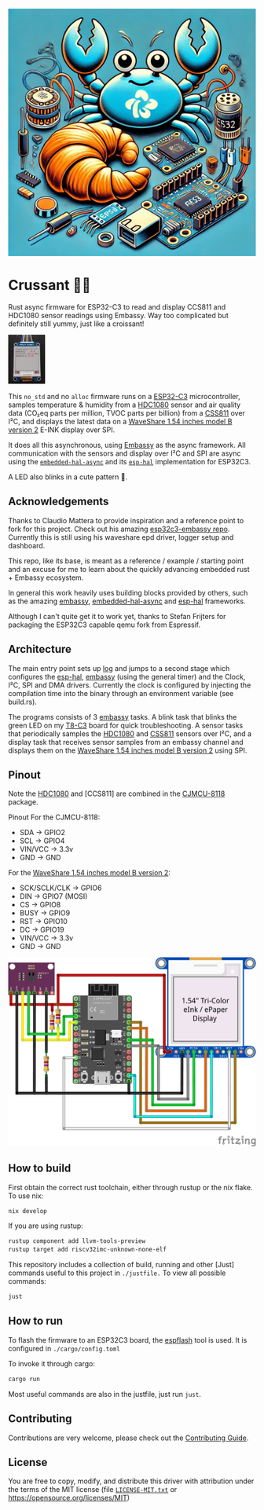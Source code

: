
![Crussant](./data/images/crussant_small.png)


Crussant 🥐🦀
====


Rust async firmware for ESP32-C3 to read and display CCS811 and HDC1080 sensor
readings using Embassy. Way too complicated but definitely still yummy, just
like a croissant!

[![](./display-th.jpg)](./display.jpg)


This `no_std` and no `alloc` firmware runs on a [ESP32-C3] microcontroller,
samples temperature & humidity from a [HDC1080] sensor and air quality data
(CO₂eq parts per million, TVOC parts per billion) from a [CSS811] over I²C, and
displays the latest data on a [WaveShare 1.54 inches model B version 2] E-INK
display over SPI.

It does all this asynchronous, using [Embassy][embassy] as the async framework.
All communication with the sensors and display over I²C and SPI are async using
the [`embedded-hal-async`][embedded-hal-async] and its [`esp-hal`][esp-hal]
implementation for ESP32C3.

A LED also blinks in a cute pattern 🤩.

Acknowledgements
----

Thanks to Claudio Mattera to provide inspiration and a reference point to fork
for this project. Check out his amazing [esp32c3-embassy repo]. Currently this
is still using his waveshare epd driver, logger setup and dashboard.

This repo, like its base, is meant as a reference / example / starting point and
an excuse for me to learn about the quickly advancing embedded rust + Embassy
ecosystem.

In general this work heavily uses building blocks provided by others, such as
the amazing [embassy], [embedded-hal-async] and [esp-hal] frameworks.

Although I can't quite get it to work yet, thanks to Stefan Frijters for
packaging the ESP32C3 capable qemu fork from Espressif.



Architecture
----

The main entry point sets up [log] and jumps to a second stage which
configures the [esp-hal], [embassy] (using the general timer) and the Clock,
I²C, SPI and DMA drivers. Currently the clock is configured by injecting the
compilation time into the binary through an environment variable (see build.rs).

The programs consists of 3 [embassy] tasks. A blink task that blinks the green
LED on my [T8-C3] board for quick troubleshooting. A sensor tasks that
periodically samples the [HDC1080] and [CSS811] sensors over I²C, and a display
task that receives sensor samples from an embassy channel and displays them on
the [WaveShare 1.54 inches model B version 2] using SPI.


Pinout
----

Note the [HDC1080] and [CCS811] are combined in the [CJMCU-8118] package.

Pinout For the CJMCU-8118:

* SDA -> GPIO2
* SCL -> GPIO4
* VIN/VCC -> 3.3v
* GND -> GND

For the [WaveShare 1.54 inches model B version 2]:

* SCK/SCLK/CLK -> GPIO6
* DIN -> GPIO7 (MOSI)
* CS -> GPIO8
* BUSY -> GPIO9
* RST -> GPIO10
* DC -> GPIO19
* VIN/VCC -> 3.3v
* GND -> GND


![Connections](./data/sketch/sketch.jpg)


How to build
----

First obtain the correct rust toolchain, either through rustup or the nix flake.
To use nix:

```bash
nix develop
```
If you are using rustup:

```bash
rustup component add llvm-tools-preview
rustup target add riscv32imc-unknown-none-elf
```

This repository includes a collection of build, running and other [Just] commands
useful to this project in `./justfile.` To view all possible commands:

```bash
just
```


How to run
----

To flash the firmware to an ESP32C3 board, the [espflash] tool is used. It is
configured in `./cargo/config.toml`

To invoke it through cargo:

```bash
cargo run
```

Most useful commands are also in the justfile, just run `just`.


Contributing
----

Contributions are very welcome, please check out the [Contributing Guide](./CONTRIBUTING.md).


License
----

You are free to copy, modify, and distribute this driver with attribution under
the terms of the MIT license (file [`LICENSE-MIT.txt`](./LICENSE-MIT.txt) or <https://opensource.org/licenses/MIT>)


[ESP32-C3]: https://www.espressif.com/en/products/socs/esp32-c3
[HDC1080]: https://www.ti.com/lit/ds/symlink/hdc1080.pdf
[CSS811]: https://www.farnell.com/datasheets/3216221.pdf
[CJMCU-8118]: https://revspace.nl/CJMCU-811
[WaveShare 1.54 inches model B version 2]: https://www.waveshare.com/product/1.54inch-e-paper-module-b.htm
[embassy]: https://embassy.dev/
[embedded-hal-async]: https://crates.io/crates/embedded-hal-async
[esp-hal]: https://crates.io/crates/esp-hal
[T8-C3]: https://www.tinytronics.nl/en/development-boards/microcontroller-boards/with-wi-fi/lilygo-ttgo-t8-c3-esp32-c3-4mb-flash
[espflash]: https://crates.io/crates/espflash
[log]: https://crates.io/crates/log
[esp32c3-embassy repo]: https://github.com/claudiomattera/esp32c3-embassy
